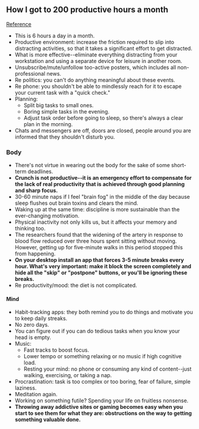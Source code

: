 ## How I got to 200 productive hours a month
[Reference](https://qotoqot.com/blog/improving-focus/)

- This is 6 hours a day in a month.
- Productive environment: increase the friction required to slip into distracting activities, so that it takes a significant effort to get distracted.
- What is more effective--eliminate everything distracting from your workstation and using a separate device for leisure in another room.
- Unsubscribe/mute/unfollow too-active posters, which includes all non-professional news.
- Re politics: you can't do anything meaningful about these events.
- Re phone: you shouldn't be able to mindlessly reach for it to escape your current task with a "quick check."
- Planning:
  - Split big tasks to small ones.
  - Boring simple tasks in the evening.
  - Adjust task order before going to sleep, so there's always a clear plan in the morning.
- Chats and messengers are off, doors are closed, people around you are informed that they shouldn't disturb you.

### Body

- There's not virtue in wearing out the body for the sake of some short-term deadlines.
- **Crunch is not productive--it is an emergency effort to compensate for the lack of real productivity that is achieved through good planning and sharp focus.**
- 30-60 minute naps if I feel "brain fog" in the middle of the day because sleep flushes out brain toxins and clears the mind.
- Waking up at the same time: discipline is more sustainable than the ever-changing motivation.
- Physical inactivity not only kills us, but it affects your memory and thinking too.
- The researchers found that the widening of the artery in response to blood flow reduced over three hours spent sitting without moving. However, getting up for five-minute walks in this period stopped this from happening.
- **On your desktop install an app that forces 3-5 minute breaks every hour. What's very important: make it block the screen completely and hide all the "skip" or "postpone" buttons, or you'll be ignoring these breaks.**
- Re productivity/mood: the diet is not complicated.


#### Mind

- Habit-tracking apps: they both remind you to do things and motivate you to keep daily streaks.
- No zero days.
- You can figure out if you can do tedious tasks when you know your head is empty.
- Music:
  - Fast tracks to boost focus.
  - Lower tempo or something relaxing or no music if high cognitive load.
  - Resting your mind: no phone or consuming any kind of content--just walking, exercising, or taking a nap.
- Procrastination: task is too complex or too boring, fear of failure, simple laziness.
- Meditation again.
- Working on something futile? Spending your life on fruitless nonsense.
- **Throwing away addictive sites or gaming becomes easy when you start to see them for what they are: obstructions on the way to getting something valuable done.**
